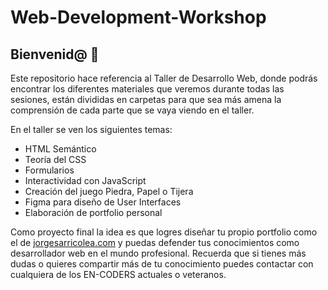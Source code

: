 # Web-Development-Workshop

## Bienvenid@ 👋
Este repositorio hace referencia al Taller de Desarrollo Web, donde podrás encontrar los diferentes materiales que veremos durante todas las sesiones, están divididas en carpetas para que sea más amena la comprensión de cada parte que se vaya viendo en el taller.

En el taller se ven los siguientes temas:

- HTML Semántico
- Teoría del CSS
- Formularios
- Interactividad con JavaScript
- Creación del juego Piedra, Papel o Tijera
- Figma para diseño de User Interfaces
- Elaboración de portfolio personal

Como proyecto final la idea es que logres diseñar tu propio portfolio como el de [jorgesarricolea.com](https://jorgesarricolea.com) y puedas defender tus conocimientos como desarrollador web en el mundo profesional. Recuerda que si tienes más dudas o quieres compartir más de tu conocimiento puedes contactar con cualquiera de los EN-CODERS actuales o veteranos.
